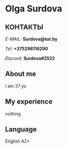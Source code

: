 # Olga Surdova 
## КОНТАКТЫ

_E-MAIL:_ __Surdova@tut.by__

_Tel:_ __+375296116290__

_Discord:_ __Surdova#2522__

## About me

I am 37 yo

## My experience
nothing
## Language
English A2+